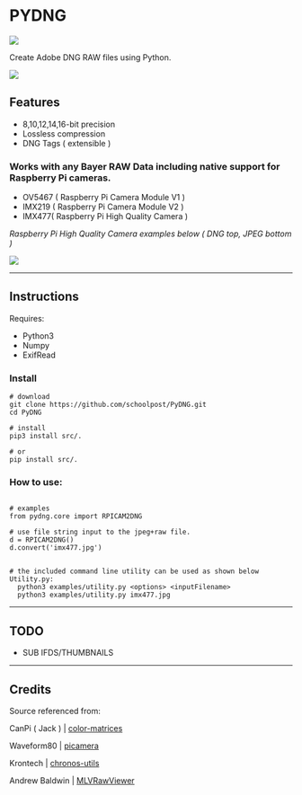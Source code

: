 PYDNG
=========
![](https://img.shields.io/badge/Version-3.4.4-green.svg)

Create Adobe DNG RAW files using Python.

![](demo.jpg)

**Features**
------------

- 8,10,12,14,16-bit precision
- Lossless compression
- DNG Tags ( extensible )

### Works with any **Bayer RAW** Data including native support for **Raspberry Pi cameras**.
- OV5467 ( Raspberry Pi Camera Module V1 )
- IMX219 ( Raspberry Pi Camera Module V2 )
- IMX477( Raspberry Pi High Quality Camera )

*Raspberry Pi High Quality Camera examples below ( DNG top, JPEG bottom )*

![](collage.jpg)

***

Instructions
------------

Requires: 
- Python3 
- Numpy  
- ExifRead


### Install

```
# download
git clone https://github.com/schoolpost/PyDNG.git
cd PyDNG

# install 
pip3 install src/.

# or
pip install src/.

```
### How to use:

```

# examples
from pydng.core import RPICAM2DNG

# use file string input to the jpeg+raw file. 
d = RPICAM2DNG()
d.convert('imx477.jpg')


# the included command line utility can be used as shown below
Utility.py:
  python3 examples/utility.py <options> <inputFilename> 
  python3 examples/utility.py imx477.jpg  

```

***

TODO
------------

- SUB IFDS/THUMBNAILS

***

Credits
------------
Source referenced from:

CanPi ( Jack ) | [color-matrices](https://www.raspberrypi.org/forums/viewtopic.php?f=43&t=278828)

Waveform80 | [picamera](https://github.com/waveform80/picamera)

Krontech | [chronos-utils](https://github.com/krontech/chronos-utils)

Andrew Baldwin | [MLVRawViewer](https://bitbucket.org/baldand/mlrawviewer)


